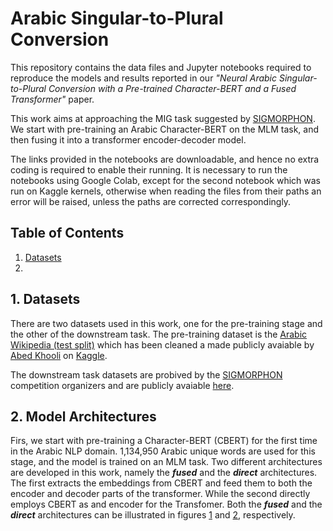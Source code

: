 # Arabic Singular-to-Plural Conversion

This repository contains the data files and Jupyter notebooks required to reproduce the models and results reported in our *"Neural Arabic Singular-to-Plural Conversion with a Pre-trained Character-BERT and a Fused Transformer"* paper.

This work aims at approaching the MIG task suggested by [SIGMORPHON](https://github.com/sigmorphon/2022InflectionST/blob/main/part2/README.md). We start with pre-training an Arabic Character-BERT on the MLM task, and then fusing it into a transformer encoder-decoder model.

The links provided in the notebooks are downloadable, and hence no extra coding is required to enable their running. It is necessary to run the notebooks using Google Colab, except for the second notebook which was run on Kaggle kernels, otherwise when reading the files from their paths an error will be raised, unless the paths are corrected correspondingly.

## Table of Contents
1. [Datasets](#datasets)
2. 

## 1. Datasets
There are two datasets used in this work, one for the pre-training stage and the other of the downstream task. The pre-training dataset is the [Arabic Wikipedia (test split)](https://www.kaggle.com/datasets/abedkhooli/arabic-bert-corpus/discussion/129597) which has been cleaned a made publicly avaiable by [Abed Khooli](https://www.kaggle.com/abedkhooli) on [Kaggle](https://www.kaggle.com/). 

The downstream task datasets are probived by the [SIGMORPHON](https://github.com/sigmorphon) competition organizers and are publicly avaiable [here](https://github.com/sigmorphon/2022InflectionST/tree/main/part2).

## 2. Model Architectures
Firs, we start with pre-training a Character-BERT (CBERT) for the first time in the Arabic NLP domain. 1,134,950 Arabic unique words are used for this stage, and the model is trained on an MLM task. 
Two different architectures are developed in this work, namely the ***fused*** and the ***direct*** architectures. The first extracts the embeddings from CBERT and feed them to both the encoder and decoder parts of the transformer. While the second directly employs CBERT as and encoder for the Transfomer. Both the ***fused*** and the ***direct*** architectures can be illustrated in figures [1](https://github.com/Azzam-Radman/Arabic-Singular-to-Plural-Conversion/blob/main/figures/Computational%20Linguistics%20Model-Fused.png) and [2](https://github.com/Azzam-Radman/Arabic-Singular-to-Plural-Conversion/blob/main/figures/Computational%20Linguistics%20Model-Direct.png), respectively. 
